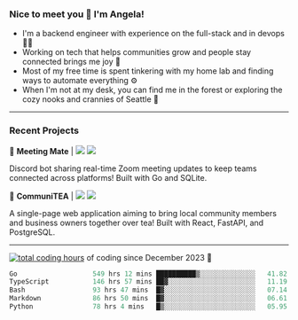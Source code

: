 ### Nice to meet you 👋 I'm Angela!

- I'm a backend engineer with experience on the full-stack and in devops 👩‍💻
- Working on tech that helps communities grow and people stay connected brings me joy 🤝
- Most of my free time is spent tinkering with my home lab and finding ways to automate everything ⚙️
- When I'm not at my desk, you can find me in the forest or exploring the cozy nooks and crannies of Seattle 🧋

---

### Recent Projects

👾 **Meeting Mate** | [![](https://img.shields.io/badge/Code-violet.svg?style=flat-square)](https://github.com/angelajfisher/meeting-mate) [![](https://img.shields.io/badge/Site-violet.svg?style=flat-square)](https://angelajfisher.com/projects/meeting-mate)

Discord bot sharing real-time Zoom meeting updates to keep teams connected across platforms! Built with Go and SQLite.

🍵 **CommuniTEA** | [![](https://img.shields.io/badge/Code-green.svg?style=flat-square)](https://gitlab.com/angelajfisher/communiTEA) [![](https://img.shields.io/badge/Demo-green.svg?style=flat-square)](https://angelajfisher.gitlab.io/communiTEA/)

A single-page web application aiming to bring local community members and business owners together over tea!  Built with React, FastAPI, and PostgreSQL.

---

<a href="https://wakatime.com/@018c1e94-8745-411f-aea1-f33be044d952"><img src="https://wakatime.com/badge/user/018c1e94-8745-411f-aea1-f33be044d952.svg?style=flat-square" alt="total coding hours" /></a> of coding since December 2023 🌊<br>
<!--START_SECTION:waka-->

```go
Go                   549 hrs 12 mins ██████████▒░░░░░░░░░░░░░░   41.82 %
TypeScript           146 hrs 57 mins ██▓░░░░░░░░░░░░░░░░░░░░░░   11.19 %
Bash                 93 hrs 47 mins  █▓░░░░░░░░░░░░░░░░░░░░░░░   07.14 %
Markdown             86 hrs 50 mins  █▓░░░░░░░░░░░░░░░░░░░░░░░   06.61 %
Python               78 hrs 4 mins   █▒░░░░░░░░░░░░░░░░░░░░░░░   05.95 %
```

<!--END_SECTION:waka--> 
